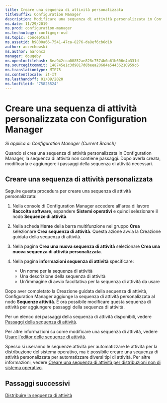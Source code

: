 ```yaml
---
title: Creare una sequenza di attività personalizzata
titleSuffix: Configuration Manager
description: Modificare una sequenza di attività personalizzata in Configuration Manager per aggiungere passaggi alla sequenza di attività.
ms.date: 11/29/2019
ms.prod: configuration-manager
ms.technology: configmgr-osd
ms.topic: conceptual
ms.assetid: b9800a66-7541-47ca-8276-da8ef6cb6d1b
author: aczechowski
ms.author: aaroncz
manager: dougeby
ms.openlocfilehash: 8ea942cca00852ae828c7574b0a61b606e4b331d
ms.sourcegitcommit: 148745e1c3d9817d8beea20684a54436210959c6
ms.translationtype: MTE75
ms.contentlocale: it-IT
ms.lasthandoff: 01/09/2020
ms.locfileid: "75825524"
---
```

# <a name="create-a-custom-task-sequence-with-configuration-manager"></a>Creare una sequenza di attività personalizzata con Configuration Manager

*Si applica a: Configuration Manager (Current Branch)*

Quando si crea una sequenza di attività personalizzata in Configuration Manager, la sequenza di attività non contiene passaggi. Dopo averla creata, modificarla e aggiungere i passaggi della sequenza di attività necessari.  

## <a name="BKMK_CustomTS"></a> Creare una sequenza di attività personalizzata

Seguire questa procedura per creare una sequenza di attività personalizzata:

1. Nella console di Configuration Manager accedere all'area di lavoro **Raccolta software**, espandere **Sistemi operativi** e quindi selezionare il nodo **Sequenze di attività**.  

1. Nella scheda **Home** della barra multifunzione nel gruppo **Crea** selezionare **Crea sequenza di attività**. Questa azione avvia la Creazione guidata della sequenza di attività.  

1. Nella pagina **Crea una nuova sequenza di attività** selezionare **Crea una nuova sequenza di attività personalizzata**.  

1. Nella pagina **informazioni sequenza di attività** specificare:

    - Un nome per la sequenza di attività
    - Una descrizione della sequenza di attività
    - Un'immagine di avvio facoltativa per la sequenza di attività da usare

Dopo aver completato la Creazione guidata della sequenza di attività, Configuration Manager aggiunge la sequenza di attività personalizzata al nodo **Sequenze attività**. È ora possibile modificare questa sequenza di attività per aggiungere passaggi della sequenza di attività.  

Per un elenco dei passaggi della sequenza di attività disponibili, vedere [Passaggi della sequenza di attività](/sccm/osd/understand/task-sequence-steps).  

Per altre informazioni su come modificare una sequenza di attività, vedere [Usare l'editor delle sequenze di attività](/sccm/osd/understand/task-sequence-editor).  

Spesso si useranno le sequenze attività per automatizzare le attività per la distribuzione del sistema operativo, ma è possibile creare una sequenza di attività personalizzata per automatizzare diversi tipi di attività. Per altre informazioni, vedere [Creare una sequenza di attività per distribuzioni non di sistema operativo](/sccm/osd/deploy-use/create-a-task-sequence-for-non-operating-system-deployments).  

## <a name="next-steps"></a>Passaggi successivi

[Distribuire la sequenza di attività](/sccm/osd/deploy-use/deploy-a-task-sequence)
